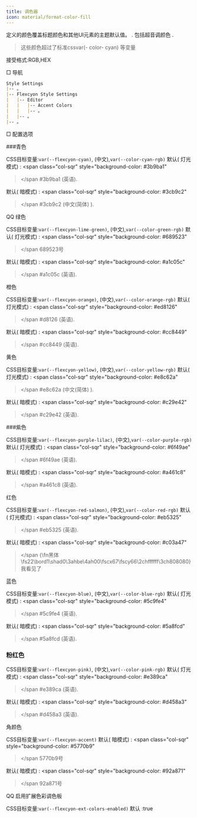 ```yaml
---
title: 调色器
icon: material/format-color-fill
---
```


定义的颜色覆盖标题颜色和其他UI元素的主题默认值。
.
包括超音调颜色
.
> 这些颜色超过了标准cssvar(- color- cyan) 等变量

接受格式:RGB,HEX

□ 导航

```md
Style Settings
|-- 。
|-- Flexcyon Style Settings
|   |-- Editor
|   |   |-- Accent Colors
|   |   |-- 。
|   |-- 。
|-- 。
```

□ 配置选项

###青色

CSS目标变量:`var(--flexcyon-cyan)`, (中文),`var(--color-cyan-rgb)`
默认( 灯光模式) :
<span class="col-sqr" style="background-color: #3b9ba1"
></span
>#3b9ba1 (英语).

默认( 暗模式) :
<span class="col-sqr" style="background-color: #3cb9c2"
></span
>#3cb9c2 (中文(简体) ).

QQ 绿色

CSS目标变量:`var(--flexcyon-lime-green)`, (中文),`var(--color-green-rgb)`
默认( 灯光模式) :
<span class="col-sqr" style="background-color: #689523"
></span
>689523号

默认( 暗模式) :
<span class="col-sqr" style="background-color: #a1c05c"
></span
>#a1c05c (英语).

橙色

CSS目标变量:`var(--flexcyon-orange)`, (中文),`var(--color-orange-rgb)`
默认( 灯光模式) :
<span class="col-sqr" style="background-color: #ed8126"
></span
>#d8126 (英语).

默认( 暗模式) :
<span class="col-sqr" style="background-color: #cc8449"
></span
>#cc8449 (英语).

黄色

CSS目标变量:`var(--flexcyon-yellow)`, (中文),`var(--color-yellow-rgb)`
默认( 灯光模式) :
<span class="col-sqr" style="background-color: #e8c62a"
></span
>#e8c62a (中文(简体) ).

默认( 暗模式) :
<span class="col-sqr" style="background-color: #c29e42"
></span
>#c29e42 (英语).

###紫色

CSS目标变量:`var(--flexcyon-purple-lilac)`, (中文),`var(--color-purple-rgb)`
默认( 灯光模式) :
<span class="col-sqr" style="background-color: #6f49ae"
></span
>#6f49ae (英语).

默认( 暗模式) :
<span class="col-sqr" style="background-color: #a461c8"
></span
>#a461c8 (英语).

红色

CSS目标变量:`var(--flexcyon-red-salmon)`, (中文),`var(--color-red-rgb)`
默认( 灯光模式) :
<span class="col-sqr" style="background-color: #eb5325"
></span
>#eb5325 (英语).

默认( 暗模式) :
<span class="col-sqr" style="background-color: #c03a47"
></span
>{\fn黑体\fs22\bord1\shad0\3ahbe\4ah00\fscx67\fscy66\2chffffff\3ch808080}我看见了

蓝色

CSS目标变量:`var(--flexcyon-blue)`, (中文),`var(--color-blue-rgb)`
默认( 灯光模式) :
<span class="col-sqr" style="background-color: #5c9fe4"
></span
>#5c9fe4 (英语).

默认( 暗模式) :
<span class="col-sqr" style="background-color: #5a8fcd"
></span
>#5a8fcd (英语).

### 粉红色

CSS目标变量:`var(--flexcyon-pink)`, (中文),`var(--color-pink-rgb)`
默认( 灯光模式) :
<span class="col-sqr" style="background-color: #e389ca"
></span
>#e389ca (英语).

默认( 暗模式) :
<span class="col-sqr" style="background-color: #d458a3"
></span
>#d458a3 (英语).

角颜色

CSS目标变量:`var(--flexcyon-accent)`
默认( 暗模式) :
<span class="col-sqr" style="background-color: #5770b9"
></span
>5770b9号

默认( 暗模式) :
<span class="col-sqr" style="background-color: #92a871"
></span
>92a871号

QQ 启用扩展色彩调色板

CSS目标变量:`var(--flexcyon-ext-colors-enabled)`
默认 :true

